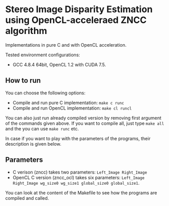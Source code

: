 # Stereo Image Disparity Estimation using OpenCL-acceleraed ZNCC algorithm
Implementations in pure C and with OpenCL acceleration.

Tested environment configurations:
* GCC 4.8.4 64bit, OpenCL 1.2 with CUDA 7.5.

## How to run
You can choose the following options:

* Compile and run pure C implementation: `make c runc`
* Compile and run OpenCL implementation: `make cl runcl`

You can also just run already compiled version by removing first argument of the commands given above. If you want to compile all, just type `make all` and the you can use `make runc` etc.

In case if you want to play with the parameters of the programs, their description is given below.

## Parameters

* C verison (zncc) takes two parameters: `Left_Image Right_Image`
* OpenCL C version (zncc_ocl) takes six parameters: `Left_Image Right_Image wg_size0 wg_size1 global_size0 global_size1`.

You can look at the content of the Makefile to see how the programs are compiled and called.
